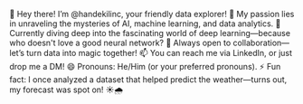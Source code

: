 👋 Hey there! I’m @handekilinc, your friendly data explorer!
👀 My passion lies in unraveling the mysteries of AI, machine learning, and data analytics.
🌱 Currently diving deep into the fascinating world of deep learning—because who doesn't love a good neural network?
💞 Always open to collaboration—let’s turn data into magic together!
📫 You can reach me via LinkedIn, or just drop me a DM!
😄 Pronouns: He/Him (or your preferred pronouns).
⚡ Fun fact: I once analyzed a dataset that helped predict the weather—turns out, my forecast was spot on! ☀️🌧️

<!---
handekilinc/handekilinc is a ✨ special ✨ repository because its `README.md` (this file) appears on your GitHub profile.
You can click the Preview link to take a look at your changes.
--->
